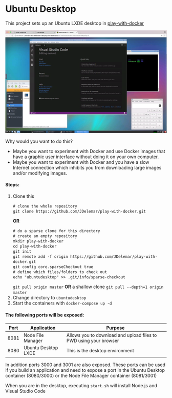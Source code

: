 # Ubuntu Desktop

This project sets up an Ubuntu LXDE desktop in [play-with-docker](http://labs.play-with-docker.com/)

<img src="https://github.com/JDelemar/play-with-docker/blob/master/ubuntudesktop/images/UbuntuDesktop.png"/>

Why would you want to do this? 
  * Maybe you want to experiment with Docker and use Docker images that have a graphic user interface without doing it on your own computer.
  * Maybe you want to experiment with Docker and you have a slow Internet connection which inhibits you from downloading large images and/or modifying images.

#### Steps:
1. Clone this
   ```
   # clone the whole repository
   git clone https://github.com/JDelemar/play-with-docker.git
   ```
   **OR**
   ```
   # do a sparse clone for this directory
   # create an empty repository
   mkdir play-with-docker
   cd play-with-docker
   git init
   git remote add -f origin https://github.com/JDelemar/play-with-docker.git
   git config core.sparseCheckout true
   # define which files/folders to check out
   echo "ubuntudesktop" >> .git/info/sparse-checkout
   ```
   `git pull origin master`  **OR** a shallow clone `git pull --depth=1 origin master`
2. Change directory to `ubuntudesktop`
3. Start the containers with `docker-compose up -d`


#### The following ports will be exposed:
|Port|Application|Purpose
|----|-----------|-------
|8081|Node File Manager|Allows you to download and upload files to PWD using your browser
|8080|Ubuntu Desktop LXDE|This is the desktop environment

In addition ports 3000 and 3001 are also exposed. These ports can be used if you build an application and need to expose a port in the Ubuntu Desktop container (8080/3000) or the Node File Manager container (8081/3001)

When you are in the desktop, executing `start.sh` will install Node.js and Visual Studio Code
